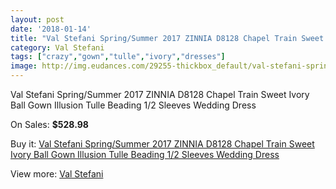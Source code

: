 ```yaml
---
layout: post
date: '2018-01-14'
title: "Val Stefani Spring/Summer 2017 ZINNIA D8128 Chapel Train Sweet Ivory Ball Gown Illusion Tulle Beading 1/2 Sleeves Wedding Dress"
category: Val Stefani
tags: ["crazy","gown","tulle","ivory","dresses"]
image: http://img.eudances.com/29255-thickbox_default/val-stefani-spring-summer-2017-zinnia-d8128-chapel-train-sweet-ivory-ball-gown-illusion-tulle-beading-1-2-sleeves-wedding-dress.jpg
---
```

Val Stefani Spring/Summer 2017 ZINNIA D8128 Chapel Train Sweet Ivory Ball Gown Illusion Tulle Beading 1/2 Sleeves Wedding Dress

On Sales: **$528.98**
<a href="https://www.eudances.com/en/val-stefani/9515-val-stefani-spring-summer-2017-zinnia-d8128-chapel-train-sweet-ivory-ball-gown-illusion-tulle-beading-1-2-sleeves-wedding-dress.html"><amp-img layout="responsive" width="600" height="600" src="//img.eudances.com/29255-thickbox_default/val-stefani-spring-summer-2017-zinnia-d8128-chapel-train-sweet-ivory-ball-gown-illusion-tulle-beading-1-2-sleeves-wedding-dress.jpg" alt="Val Stefani Spring/Summer 2017 ZINNIA D8128 Chapel Train Sweet Ivory Ball Gown Illusion Tulle Beading 1/2 Sleeves Wedding Dress 0" /></a>
<a href="https://www.eudances.com/en/val-stefani/9515-val-stefani-spring-summer-2017-zinnia-d8128-chapel-train-sweet-ivory-ball-gown-illusion-tulle-beading-1-2-sleeves-wedding-dress.html"><amp-img layout="responsive" width="600" height="600" src="//img.eudances.com/29258-thickbox_default/val-stefani-spring-summer-2017-zinnia-d8128-chapel-train-sweet-ivory-ball-gown-illusion-tulle-beading-1-2-sleeves-wedding-dress.jpg" alt="Val Stefani Spring/Summer 2017 ZINNIA D8128 Chapel Train Sweet Ivory Ball Gown Illusion Tulle Beading 1/2 Sleeves Wedding Dress 1" /></a>
<a href="https://www.eudances.com/en/val-stefani/9515-val-stefani-spring-summer-2017-zinnia-d8128-chapel-train-sweet-ivory-ball-gown-illusion-tulle-beading-1-2-sleeves-wedding-dress.html"><amp-img layout="responsive" width="600" height="600" src="//img.eudances.com/29257-thickbox_default/val-stefani-spring-summer-2017-zinnia-d8128-chapel-train-sweet-ivory-ball-gown-illusion-tulle-beading-1-2-sleeves-wedding-dress.jpg" alt="Val Stefani Spring/Summer 2017 ZINNIA D8128 Chapel Train Sweet Ivory Ball Gown Illusion Tulle Beading 1/2 Sleeves Wedding Dress 2" /></a>
<a href="https://www.eudances.com/en/val-stefani/9515-val-stefani-spring-summer-2017-zinnia-d8128-chapel-train-sweet-ivory-ball-gown-illusion-tulle-beading-1-2-sleeves-wedding-dress.html"><amp-img layout="responsive" width="600" height="600" src="//img.eudances.com/29256-thickbox_default/val-stefani-spring-summer-2017-zinnia-d8128-chapel-train-sweet-ivory-ball-gown-illusion-tulle-beading-1-2-sleeves-wedding-dress.jpg" alt="Val Stefani Spring/Summer 2017 ZINNIA D8128 Chapel Train Sweet Ivory Ball Gown Illusion Tulle Beading 1/2 Sleeves Wedding Dress 3" /></a>

Buy it: [Val Stefani Spring/Summer 2017 ZINNIA D8128 Chapel Train Sweet Ivory Ball Gown Illusion Tulle Beading 1/2 Sleeves Wedding Dress](https://www.eudances.com/en/val-stefani/9515-val-stefani-spring-summer-2017-zinnia-d8128-chapel-train-sweet-ivory-ball-gown-illusion-tulle-beading-1-2-sleeves-wedding-dress.html "Val Stefani Spring/Summer 2017 ZINNIA D8128 Chapel Train Sweet Ivory Ball Gown Illusion Tulle Beading 1/2 Sleeves Wedding Dress")

View more: [Val Stefani](https://www.eudances.com/en/146-val-stefani "Val Stefani")